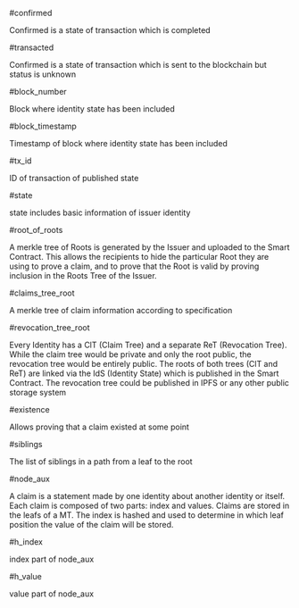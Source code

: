 #confirmed

Confirmed is a state of transaction which is completed

#transacted

Confirmed is a state of transaction which is sent to the blockchain but status is unknown

#block_number

Block where identity state has been included

#block_timestamp

Timestamp of block where identity state has been included

#tx_id

ID of transaction of published state


#state

state includes basic information of issuer identity


#root_of_roots


A merkle tree of Roots is generated by the Issuer and uploaded to the Smart Contract. This allows the recipients to hide the particular Root they are using to prove a claim, and to prove that the Root is valid by proving inclusion in the Roots Tree of the Issuer.


#claims_tree_root

A merkle tree of claim information according to specification


#revocation_tree_root

Every Identity has a ClT (Claim Tree) and a separate ReT (Revocation Tree). While the claim tree would be private and only the root public, the revocation tree would be entirely public. The roots of both trees (ClT and ReT) are linked via the IdS (Identity State) which is published in the Smart Contract. The revocation tree could be published in IPFS or any other public storage system

#existence

Allows proving that a claim existed at some point

#siblings

The list of siblings in a path from a leaf to the root

#node_aux

A claim is a statement made by one identity about another identity or itself. Each claim is composed of two parts: index and values. Claims are stored in the leafs of a MT. The index is hashed and used to determine in which leaf position the value of the claim will be stored.

#h_index

index part of node_aux

#h_value

value part of node_aux
